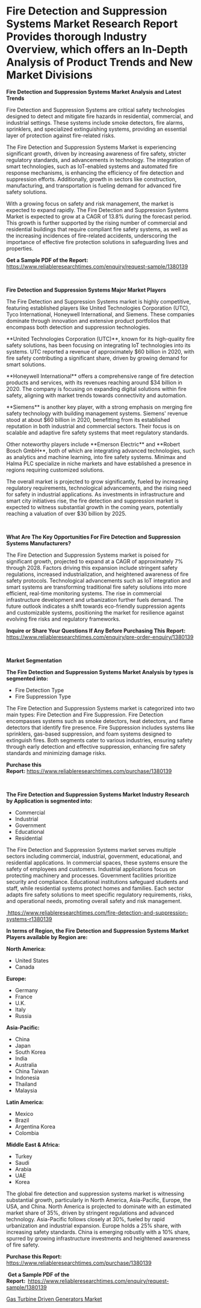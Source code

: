 <p><h1>Fire Detection and Suppression Systems Market Research Report Provides thorough Industry Overview, which offers an In-Depth Analysis of Product Trends and New Market Divisions</h1></p><p><strong>Fire Detection and Suppression Systems Market Analysis and Latest Trends</strong></p>
<p><p>Fire Detection and Suppression Systems are critical safety technologies designed to detect and mitigate fire hazards in residential, commercial, and industrial settings. These systems include smoke detectors, fire alarms, sprinklers, and specialized extinguishing systems, providing an essential layer of protection against fire-related risks.</p><p>The Fire Detection and Suppression Systems Market is experiencing significant growth, driven by increasing awareness of fire safety, stricter regulatory standards, and advancements in technology. The integration of smart technologies, such as IoT-enabled systems and automated fire response mechanisms, is enhancing the efficiency of fire detection and suppression efforts. Additionally, growth in sectors like construction, manufacturing, and transportation is fueling demand for advanced fire safety solutions.</p><p>With a growing focus on safety and risk management, the market is expected to expand rapidly. The Fire Detection and Suppression Systems Market is expected to grow at a CAGR of 13.8% during the forecast period. This growth is further supported by the rising number of commercial and residential buildings that require compliant fire safety systems, as well as the increasing incidences of fire-related accidents, underscoring the importance of effective fire protection solutions in safeguarding lives and properties.</p></p>
<p><strong>Get a Sample PDF of the Report:&nbsp;</strong> <a href="https://www.reliableresearchtimes.com/enquiry/request-sample/1380139?utm_campaign=2999&utm_medium=2&utm_source=Github&utm_content=ia&utm_term=11042025&utm_id=fire-detection-and-suppression-systems">https://www.reliableresearchtimes.com/enquiry/request-sample/1380139</a></p>
<p>&nbsp;</p>
<p><strong>Fire Detection and Suppression Systems Major Market Players</strong></p>
<p><p>The Fire Detection and Suppression Systems market is highly competitive, featuring established players like United Technologies Corporation (UTC), Tyco International, Honeywell International, and Siemens. These companies dominate through innovation and extensive product portfolios that encompass both detection and suppression technologies.</p><p>**United Technologies Corporation (UTC)**, known for its high-quality fire safety solutions, has been focusing on integrating IoT technologies into its systems. UTC reported a revenue of approximately $60 billion in 2020, with fire safety contributing a significant share, driven by growing demand for smart solutions.</p><p>**Honeywell International** offers a comprehensive range of fire detection products and services, with its revenues reaching around $34 billion in 2020. The company is focusing on expanding digital solutions within fire safety, aligning with market trends towards connectivity and automation.</p><p>**Siemens** is another key player, with a strong emphasis on merging fire safety technology with building management systems. Siemens' revenue stood at about $60 billion in 2020, benefitting from its established reputation in both industrial and commercial sectors. Their focus is on scalable and adaptive fire safety systems that meet regulatory standards.</p><p>Other noteworthy players include **Emerson Electric** and **Robert Bosch GmbH**, both of which are integrating advanced technologies, such as analytics and machine learning, into fire safety systems. Minimax and Halma PLC specialize in niche markets and have established a presence in regions requiring customized solutions.</p><p>The overall market is projected to grow significantly, fueled by increasing regulatory requirements, technological advancements, and the rising need for safety in industrial applications. As investments in infrastructure and smart city initiatives rise, the fire detection and suppression market is expected to witness substantial growth in the coming years, potentially reaching a valuation of over $30 billion by 2025.</p></p>
<p>&nbsp;</p>
<p><strong>What Are The Key Opportunities For Fire Detection and Suppression Systems Manufacturers?</strong></p>
<p><p>The Fire Detection and Suppression Systems market is poised for significant growth, projected to expand at a CAGR of approximately 7% through 2028. Factors driving this expansion include stringent safety regulations, increased industrialization, and heightened awareness of fire safety protocols. Technological advancements such as IoT integration and smart systems are transforming traditional fire safety solutions into more efficient, real-time monitoring systems. The rise in commercial infrastructure development and urbanization further fuels demand. The future outlook indicates a shift towards eco-friendly suppression agents and customizable systems, positioning the market for resilience against evolving fire risks and regulatory frameworks.</p></p>
<p><strong>Inquire or Share Your Questions If Any Before Purchasing This Report:</strong> <a href="https://www.reliableresearchtimes.com/enquiry/pre-order-enquiry/1380139?utm_campaign=2999&utm_medium=2&utm_source=Github&utm_content=ia&utm_term=11042025&utm_id=fire-detection-and-suppression-systems">https://www.reliableresearchtimes.com/enquiry/pre-order-enquiry/1380139</a></p>
<p>&nbsp;</p>
<p><strong>Market Segmentation</strong></p>
<p><strong>The Fire Detection and Suppression Systems Market Analysis by types is segmented into:</strong></p>
<p><ul><li>Fire Detection Type</li><li>Fire Suppression Type</li></ul></p>
<p><p>The Fire Detection and Suppression Systems market is categorized into two main types: Fire Detection and Fire Suppression. Fire Detection encompasses systems such as smoke detectors, heat detectors, and flame detectors that identify fire presence. Fire Suppression includes systems like sprinklers, gas-based suppression, and foam systems designed to extinguish fires. Both segments cater to various industries, ensuring safety through early detection and effective suppression, enhancing fire safety standards and minimizing damage risks.</p></p>
<p><strong>Purchase this Report:&nbsp;</strong><a href="https://www.reliableresearchtimes.com/purchase/1380139?utm_campaign=2999&utm_medium=2&utm_source=Github&utm_content=ia&utm_term=11042025&utm_id=fire-detection-and-suppression-systems">https://www.reliableresearchtimes.com/purchase/1380139</a></p>
<p>&nbsp;</p>
<p><strong>The Fire Detection and Suppression Systems Market Industry Research by Application is segmented into:</strong></p>
<p><ul><li>Commercial</li><li>Industrial</li><li>Government</li><li>Educational</li><li>Residential</li></ul></p>
<p><p>The Fire Detection and Suppression Systems market serves multiple sectors including commercial, industrial, government, educational, and residential applications. In commercial spaces, these systems ensure the safety of employees and customers. Industrial applications focus on protecting machinery and processes. Government facilities prioritize security and compliance. Educational institutions safeguard students and staff, while residential systems protect homes and families. Each sector adapts fire safety solutions to meet specific regulatory requirements, risks, and operational needs, promoting overall safety and risk management.</p></p>
<p><a href="https://www.reliableresearchtimes.com/fire-detection-and-suppression-systems-r1380139?utm_campaign=2999&utm_medium=2&utm_source=Github&utm_content=ia&utm_term=11042025&utm_id=fire-detection-and-suppression-systems">&nbsp;https://www.reliableresearchtimes.com/fire-detection-and-suppression-systems-r1380139</a></p>
<p><strong>In terms of Region, the Fire Detection and Suppression Systems Market Players available by Region are:</strong></p>
<p>
    <p> <strong> North America: </strong>
        <ul>
            <li>United States</li>
            <li>Canada</li>
        </ul>
        </p> 
    <p> <strong> Europe: </strong>
        <ul>
            <li>Germany</li>
            <li>France</li>
            <li>U.K.</li>
            <li>Italy</li>
            <li>Russia</li>
        </ul>
        </p> 
    <p> <strong> Asia-Pacific: </strong>
        <ul>
            <li>China</li>
            <li>Japan</li>
            <li>South Korea</li>
            <li>India</li>
            <li>Australia</li>
            <li>China Taiwan</li>
            <li>Indonesia</li>
            <li>Thailand</li>
            <li>Malaysia</li>
        </ul>
        </p> 
    <p> <strong> Latin America: </strong>
        <ul>
            <li>Mexico</li>
            <li>Brazil</li>
            <li>Argentina Korea</li>
            <li>Colombia</li>
        </ul>
        </p> 
    <p> <strong> Middle East & Africa: </strong>
        <ul>
            <li>Turkey</li>
            <li>Saudi</li>
            <li>Arabia</li>
            <li>UAE</li>
            <li>Korea</li>
        </ul>
    </p>
    </p>
<p><p>The global fire detection and suppression systems market is witnessing substantial growth, particularly in North America, Asia-Pacific, Europe, the USA, and China. North America is projected to dominate with an estimated market share of 35%, driven by stringent regulations and advanced technology. Asia-Pacific follows closely at 30%, fueled by rapid urbanization and industrial expansion. Europe holds a 25% share, with increasing safety standards. China is emerging robustly with a 10% share, spurred by growing infrastructure investments and heightened awareness of fire safety.</p></p>
<p><strong>Purchase this Report: </strong><a href="https://www.reliableresearchtimes.com/purchase/1380139?utm_campaign=2999&utm_medium=2&utm_source=Github&utm_content=ia&utm_term=11042025&utm_id=fire-detection-and-suppression-systems">https://www.reliableresearchtimes.com/purchase/1380139</a></p>
<p>&nbsp;<strong>Get a Sample PDF of the Report:&nbsp;&nbsp;</strong><a href="https://www.reliableresearchtimes.com/enquiry/request-sample/1380139?utm_campaign=2999&utm_medium=2&utm_source=Github&utm_content=ia&utm_term=11042025&utm_id=fire-detection-and-suppression-systems">https://www.reliableresearchtimes.com/enquiry/request-sample/1380139</a></p>
<p><strong></strong></p>
<p><p><a href="https://github.com/saimntamiki/Market-Research-Report-List-1/blob/main/gas-turbine-driven-generators-market.md?utm_campaign=2999&utm_medium=2&utm_source=Github&utm_content=ia&utm_term=11042025&utm_id=fire-detection-and-suppression-systems">Gas Turbine Driven Generators Market</a></p></p>